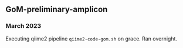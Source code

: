 ## GoM-preliminary-amplicon


### March 2023
Executing qiime2 pipeline ```qiime2-code-gom.sh``` on grace. Ran overnight. 
